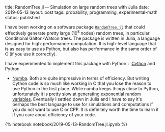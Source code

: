 title: RandomTree.jl -- Simulation on large random trees with Julia
date: 2019-05-13
layout: post
tags:  probability, programming, experimental-math
status: published

I have been working on a software package
[`RandomTree.jl`](https://github.com/newptcai/RandomTree.jl) that could effectively generate pretty
large ($10^8$ nodes) random trees, in particular Conditional Galton-Watson trees.  The package is
written in Julia, a language designed for high-performance-computation. It is high-level language
that is as easy to use as Python, but also has performance in the same order of C (if you use it
correctly).

I have experimented to implement this package with Python + [Cython](https://cython.org/) and Python
+ [Numba](http://numba.pydata.org/). Both are quite impressive in terms of efficiency. But writing
  Cython code is so much like working in C that you lose the reason to use Python in the first
  place. While numba keeps things close to Python, unfortunately it is pretty [slow at generating
  exponential random variables](https://github.com/numba/numba/issues/4051). Eventually I settled
  down in Julia and I have to say it's perhaps the best language to use for simulations and
  computations if you do not want to use C or CPP. It is definitely worth the time to learn it if
  you care about efficiency of your code.

{% notebook notebook/2019-05-13-RandomTree.jl.ipynb %}
